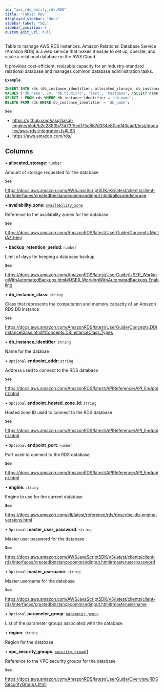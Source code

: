 ```yaml
---
id: "aws_rds_entity_rds.RDS"
title: "Table: RDS"
displayed_sidebar: "docs"
sidebar_label: "SQL"
sidebar_position: 0
custom_edit_url: null
---
```


Table to manage AWS RDS instances. Amazon Relational Database Service (Amazon RDS) is a web service that makes it easier to
set up, operate, and scale a relational database in the AWS Cloud.

It provides cost-efficient, resizable capacity for an industry-standard relational database and manages common database administration tasks.

**`Example`**

```sql TheButton[Manage an RDS instance]="Manage an RDS instance"
INSERT INTO rds (db_instance_identifier, allocated_storage, db_instance_class, master_username, master_user_password, availability_zone, engine, backup_retention_period)
VALUES ('db_name', 20, 'db.t3.micro', 'test', 'testpass', (SELECT name FROM availability_zone WHERE region = 'us-east-1' LIMIT 1), 'postgres:13.4', 0);
SELECT * FROM rds WHERE db_instance_identifier = 'db_name';
DELETE FROM rds WHERE db_instance_identifier = 'db_name';
```

**`See`**

 - https://github.com/iasql/iasql-engine/blob/b2c2383b73d73f5cdf75c867d334e80cdf40caa1/test/modules/aws-rds-integration.ts#L93
 - https://aws.amazon.com/rds/

## Columns

• **allocated\_storage**: `number`

Amount of storage requested for the database

**`See`**

https://docs.aws.amazon.com/AWSJavaScriptSDK/v3/latest/clients/client-rds/interfaces/createdbinstancecommandinput.html#allocatedstorage

• **availability\_zone**: [`availability_zone`](aws_vpc_entity_availability_zone.AvailabilityZone.md)

Reference to the availability zones for the database

**`See`**

https://docs.aws.amazon.com/AmazonRDS/latest/UserGuide/Concepts.MultiAZ.html

• **backup\_retention\_period**: `number`

Limit of days for keeping a database backup

**`See`**

https://docs.aws.amazon.com/AmazonRDS/latest/UserGuide/USER_WorkingWithAutomatedBackups.html#USER_WorkingWithAutomatedBackups.Enabling

• **db\_instance\_class**: `string`

Class that represents the computation and memory capacity of an Amazon RDS DB instance

**`See`**

https://docs.aws.amazon.com/AmazonRDS/latest/UserGuide/Concepts.DBInstanceClass.html#Concepts.DBInstanceClass.Types

• **db\_instance\_identifier**: `string`

Name for the databae

• `Optional` **endpoint\_addr**: `string`

Address used to connect to the RDS database

**`See`**

https://docs.aws.amazon.com/AmazonRDS/latest/APIReference/API_Endpoint.html

• `Optional` **endpoint\_hosted\_zone\_id**: `string`

Hosted zone ID used to connect to the RDS database

**`See`**

https://docs.aws.amazon.com/AmazonRDS/latest/APIReference/API_Endpoint.html

• `Optional` **endpoint\_port**: `number`

Port used to connect to the RDS database

**`See`**

https://docs.aws.amazon.com/AmazonRDS/latest/APIReference/API_Endpoint.html

• **engine**: `string`

Engine to use for the current database

**`See`**

https://docs.aws.amazon.com/cli/latest/reference/rds/describe-db-engine-versions.html

• `Optional` **master\_user\_password**: `string`

Master user password for the database

**`See`**

https://docs.aws.amazon.com/AWSJavaScriptSDK/v3/latest/clients/client-rds/interfaces/createdbinstancecommandinput.html#masteruserpassword

• `Optional` **master\_username**: `string`

Master username for the database

**`See`**

https://docs.aws.amazon.com/AWSJavaScriptSDK/v3/latest/clients/client-rds/interfaces/createdbinstancecommandinput.html#masterusername

• `Optional` **parameter\_group**: [`parameter_group`](aws_rds_entity_parameter_group.ParameterGroup.md)

List of the parameter groups associated with the database

• **region**: `string`

Region for the database

• **vpc\_security\_groups**: [`security_group`](aws_security_group_entity.SecurityGroup.md)[]

Reference to the VPC security groups for the database

**`See`**

https://docs.aws.amazon.com/AmazonRDS/latest/UserGuide/Overview.RDSSecurityGroups.html
